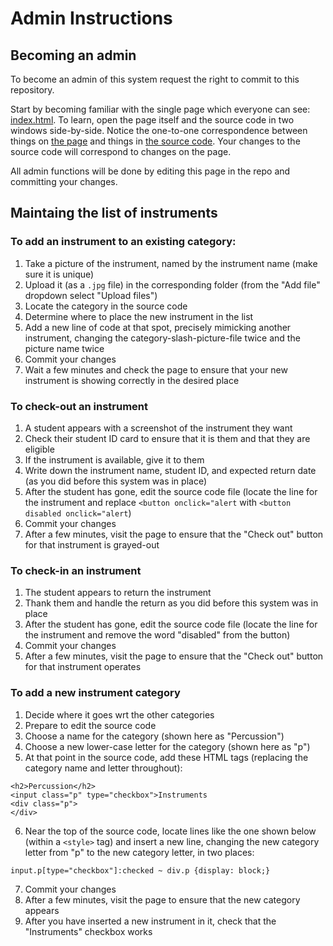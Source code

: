 # Admin Instructions

## Becoming an admin

To become an admin of this system request the right to commit to this repository.

Start by becoming familiar with the single page which everyone can see: [index.html](https://b1conrad.github.io/mic/).
To learn, open the page itself and the source code in two windows side-by-side.
Notice the one-to-one correspondence between things on [the page](https://b1conrad.github.io/mic/) 
and things in [the source code](https://github.com/b1conrad/mic/blob/main/index.html).
Your changes to the source code will correspond to changes on the page.

All admin functions will be done by editing this page in the repo and committing your changes.

## Maintaing the list of instruments

### To add an instrument to an existing category:
1. Take a picture of the instrument, named by the instrument name (make sure it is unique)
2. Upload it (as a `.jpg` file) in the corresponding folder (from the "Add file" dropdown select "Upload files")
3. Locate the category in the source code
4. Determine where to place the new instrument in the list
5. Add a new line of code at that spot, precisely mimicking another instrument, changing the category-slash-picture-file twice and the picture name twice
6. Commit your changes
7. Wait a few minutes and check the page to ensure that your new instrument is showing correctly in the desired place

### To check-out an instrument
1. A student appears with a screenshot of the instrument they want
2. Check their student ID card to ensure that it is them and that they are eligible
3. If the instrument is available, give it to them
4. Write down the instrument name, student ID, and expected return date (as you did before this system was in place)
5. After the student has gone, edit the source code file (locate the line for the instrument and replace `<button onclick="alert` with `<button disabled onclick="alert`)
6. Commit your changes
7. After a few minutes, visit the page to ensure that the "Check out" button for that instrument is grayed-out

### To check-in an instrument
1. The student appears to return the instrument
2. Thank them and handle the return as you did before this system was in place
3. After the student has gone, edit the source code file (locate the line for the instrument and remove the word "disabled" from the button)
4. Commit your changes
5. After a few minutes, visit the page to ensure that the "Check out" button for that instrument operates

### To add a new instrument category
1. Decide where it goes wrt the other categories
2. Prepare to edit the source code
3. Choose a name for the category (shown here as "Percussion")
4. Choose a new lower-case letter for the category (shown here as "p")
5. At that point in the source code, add these HTML tags (replacing the category name and letter throughout):
```
<h2>Percussion</h2>
<input class="p" type="checkbox">Instruments
<div class="p">
</div>
```
6. Near the top of the source code, locate lines like the one shown below (within a `<style>` tag) and insert a new line, changing the new category letter from "p" to the new category letter, in two places:
```
input.p[type="checkbox"]:checked ~ div.p {display: block;}
```
7. Commit your changes
8. After a few minutes, visit the page to ensure that the new category appears
9. After you have inserted a new instrument in it, check that the "Instruments" checkbox works

